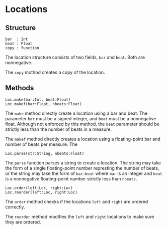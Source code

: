 Locations
=========


## Structure

    bar  : Int
    beat : Float
    copy : function

The location structure consists of two fields, `bar` and `beat`. Both are
nonnegative.

The `copy` mothod creates a copy of the location.

## Methods

    Loc.make(bar:Int, beat:Float)
    Loc.makef(bar:Float, nbeats:Float)

The `make` method directly create a location using a bar and beat. The
parameter `bar` must be a signed integer, and `beat` must be a nonnegative
float. Although not enforced by this method, the `beat` parameter should be
strictly less than the number of beats in a measure.

The `makef` method directly creates a location using a floating-point bar and
number of beats per measure. The

    Loc.parse(str:String, nbeats:Float)

The `parse` function parses a string to create a location. The string may take
the form of a single floating-point number represting the number of beats, or
the string may take the form of `bar:beat` where `bar` is an integer and
`beat` is a nonnegative floating-point number strictly less than `nbeats`.

    Loc.order(left:Loc, right:Loc)
    Loc.reorder(left:Loc, right:Loc)

The `order` method checks if the locations `left` and `right` are ordered
correctly.

The `reorder` method modifies the `left` and `right` locations to make sure
they are ordered.
